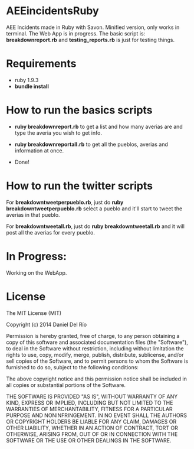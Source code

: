 AEEincidentsRuby
================

AEE Incidents made in Ruby with Savon. Minified version, only works in terminal. The Web App is in progress.
The basic script is: **breakdownreport.rb** and **testing_reports.rb** is just for testing things.

Requirements
============
* ruby 1.9.3 
* **bundle install**

How to run the basics scripts
===========

* **ruby breakdownreport.rb** to get a list and how many averias are and type the averia you wish to get info.

* **ruby breakdownreportall.rb** to get all the pueblos, averias and information at once.
* Done!

How to run the twitter scripts
==============================
For **breakdowntweetperpueblo.rb**, just do **ruby breakdowntweetperpueblo.rb** select a pueblo and it'll start to tweet the averias in that pueblo.

For **breakdowntweetall.rb**, just do **ruby breakdowntweetall.rb** and it will post all the averias for every pueblo.

In Progress:
=============
Working on the WebApp.


License
============
The MIT License (MIT)

Copyright (c) 2014 Daniel Del Río

Permission is hereby granted, free of charge, to any person obtaining a copy
of this software and associated documentation files (the "Software"), to deal
in the Software without restriction, including without limitation the rights
to use, copy, modify, merge, publish, distribute, sublicense, and/or sell
copies of the Software, and to permit persons to whom the Software is
furnished to do so, subject to the following conditions:

The above copyright notice and this permission notice shall be included in
all copies or substantial portions of the Software.

THE SOFTWARE IS PROVIDED "AS IS", WITHOUT WARRANTY OF ANY KIND, EXPRESS OR
IMPLIED, INCLUDING BUT NOT LIMITED TO THE WARRANTIES OF MERCHANTABILITY,
FITNESS FOR A PARTICULAR PURPOSE AND NONINFRINGEMENT. IN NO EVENT SHALL THE
AUTHORS OR COPYRIGHT HOLDERS BE LIABLE FOR ANY CLAIM, DAMAGES OR OTHER
LIABILITY, WHETHER IN AN ACTION OF CONTRACT, TORT OR OTHERWISE, ARISING FROM,
OUT OF OR IN CONNECTION WITH THE SOFTWARE OR THE USE OR OTHER DEALINGS IN
THE SOFTWARE.